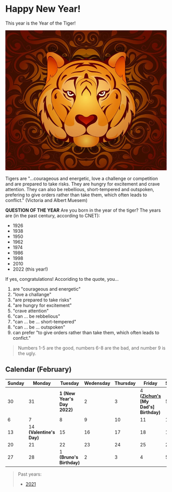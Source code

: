 # Happy New Year!

This year is the Year of the Tiger!

![Year of the Tiger](assets/img/B6946BD0-9E06-4012-BF1E-ECBC246685B5.jpeg)

Tigers are "...courageous and energetic, love a challenge or competition and are prepared to take risks. They are hungry for excitement and crave attention. They can also be rebellious, short-tempered and outspoken, prefering to give orders rather than take them, which often leads to conflict." (Victoria and Albert Muesem)

**QUESTION OF THE YEAR** Are you born in the year of the tiger? The years are (in the past century, according to CNET):

- 1926
- 1938
- 1950
- 1962
- 1974
- 1986
- 1998
- 2010
- 2022 (this year!)

If yes, congratulations! Accoriding to the quote, you...

1. are "courageous and energetic"
2. "love a challange"
3. "are prepared to take risks"
4. "are hungry for excitement"
5. "crave attention"
6. "can ... be rebbelious"
7. "can ... be ... short-tempered"
8. "can ... be ... outspoken"
9. can prefer "to give orders rather than take them, which often leads to confict."

> Numbers 1-5 are the good, numbers 6-8 are the bad, and number 9 is the ugly.

## Calendar (February)

| Sunday | Monday | Tuesday | Wedensday | Thursday | Friday | Saturday |
|---|---|---|---|---|---|---|
| 30 | 31 | **1 (New Year's Day 2022)** | 2 | 3 | 4 **([Zichun's](https://zichunzhong.github.io/) \[My Dad's\] Birthday)** | 5 |
| 6 | 7 | 8 | 9 | 10 | 11 | 12 |
| 13 | 14 **(Valentine's Day)** | 15 | 16 | 17 | 18 | 19 |
| 20 | 21 | 22 | 23 | 24 | 25 | 26 |
| 27 | 28 | 1 **(Bruno's Birthday)** | 2 | 3 | 4 | 5 |


> Past years:
> 
> - [2021](2021)
